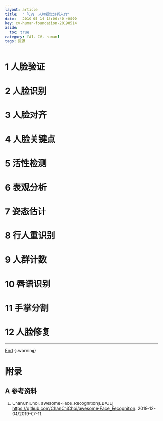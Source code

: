 ```yaml
---
layout: article
title:  "「CV」 人物视觉分析入门"
date:   2019-05-14 14:06:40 +0800
key: cv-human-foundation-20190514
aside:
  toc: true
category: [AI, CV, human]
tags: 资源
---
```

<span id='head'></span>  

<!--more-->

# 1 人脸验证
# 2 人脸识别
# 3 人脸对齐
# 4 人脸关键点
# 5 活性检测
# 6 表观分析
# 7 姿态估计
# 8 行人重识别
# 9 人群计数
# 10 唇语识别
# 11 手掌分割
# 12 人脸修复


-------------------  
[End](#head)
{:.warning}  


# 附录
## A 参考资料
1. ChanChiChoi. awesome-Face_Recognition[EB/OL]. <https://github.com/ChanChiChoi/awesome-Face_Recognition>. 2018-12-04/2019-07-11.    
